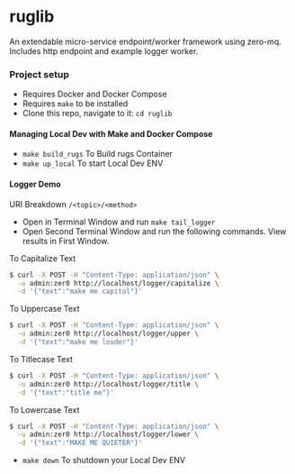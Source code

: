 # ruglib

An extendable micro-service endpoint/worker framework using zero-mq. Includes http endpoint and example logger worker.

### Project setup
- Requires Docker and Docker Compose
- Requires `make` to be installed
- Clone this repo, navigate to it: `cd ruglib`

#### Managing Local Dev with Make and Docker Compose
- `make build_rugs` To Build rugs Container
- `make up_local` To start Local Dev ENV

#### Logger Demo
URI Breakdown `/<topic>/<method>`
- Open in Terminal Window and run `make tail_logger`
- Open Second Terminal Window and run the following commands. View results in First Window.

To Capitalize Text
```sh
$ curl -X POST -H "Content-Type: application/json" \
  -u admin:zer0 http://localhost/logger/capitalize \
  -d '{"text":"make me capitol"}'
```

To Uppercase Text 
```sh
$ curl -X POST -H "Content-Type: application/json" \
  -u admin:zer0 http://localhost/logger/upper \
  -d '{"text":"make me louder"}'
```

To Titlecase Text
```sh
$ curl -X POST -H "Content-Type: application/json" \
  -u admin:zer0 http://localhost/logger/title \
  -d '{"text":"title me"}'
```

To Lowercase Text
```sh
$ curl -X POST -H "Content-Type: application/json" \
  -u admin:zer0 http://localhost/logger/lower \
  -d '{"text":"MAKE ME QUIETER"}'
```

- `make down` To shutdown your Local Dev ENV
